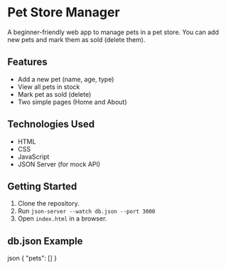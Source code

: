 # Pet Store Manager

A beginner-friendly web app to manage pets in a pet store. You can add new pets and mark them as sold (delete them).

## Features
- Add a new pet (name, age, type)
- View all pets in stock
- Mark pet as sold (delete)
- Two simple pages (Home and About)

## Technologies Used
- HTML
- CSS
- JavaScript
- JSON Server (for mock API)

## Getting Started
1. Clone the repository.
2. Run `json-server --watch db.json --port 3000`
3. Open `index.html` in a browser.

## db.json Example
json
{
  "pets": []
}


